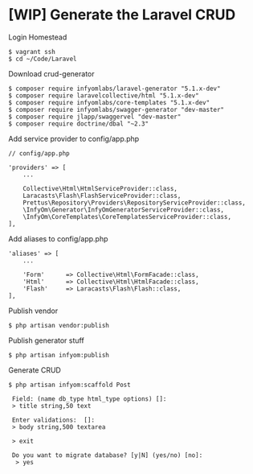 # [WIP] Generate the Laravel CRUD

Login Homestead

```
$ vagrant ssh
$ cd ~/Code/Laravel
```

Download crud-generator

```
$ composer require infyomlabs/laravel-generator "5.1.x-dev"
$ composer require laravelcollective/html "5.1.x-dev"
$ composer require infyomlabs/core-templates "5.1.x-dev"
$ composer require infyomlabs/swagger-generator "dev-master"
$ composer require jlapp/swaggervel "dev-master"
$ composer require doctrine/dbal "~2.3"
```

Add service provider to config/app.php

```
// config/app.php

'providers' => [
    ...
    
    Collective\Html\HtmlServiceProvider::class,
    Laracasts\Flash\FlashServiceProvider::class,
    Prettus\Repository\Providers\RepositoryServiceProvider::class,
    \InfyOm\Generator\InfyOmGeneratorServiceProvider::class,
    \InfyOm\CoreTemplates\CoreTemplatesServiceProvider::class,
],
```

Add aliases to config/app.php

```
'aliases' => [
    ...

    'Form'      => Collective\Html\FormFacade::class,
    'Html'      => Collective\Html\HtmlFacade::class,
    'Flash'     => Laracasts\Flash\Flash::class,
],
```

Publish vendor

```
$ php artisan vendor:publish
```

Publish generator stuff

```
$ php artisan infyom:publish
```

Generate CRUD

```
$ php artisan infyom:scaffold Post

 Field: (name db_type html_type options) []:
 > title string,50 text

 Enter validations:  []:
 > body string,500 textarea
 
 > exit
 
 Do you want to migrate database? [y|N] (yes/no) [no]:
  > yes
```
